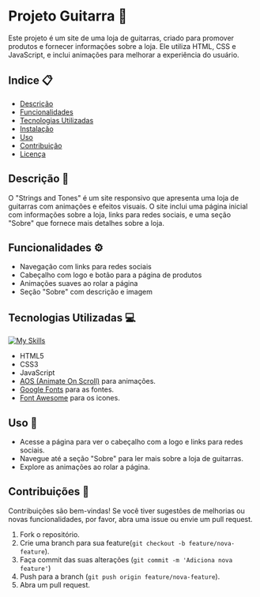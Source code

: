   # Projeto Guitarra 🎸

Este projeto é um site de uma loja de guitarras, criado para promover produtos e fornecer informações sobre a loja. Ele utiliza HTML, CSS e JavaScript, e inclui animações para melhorar a experiência do usuário.

## Indice 📋

- [Descrição](#Descrição)
- [Funcionalidades](#Funcionalidades)
- [Tecnologias Utilizadas](#tecnologias-utilizadas)
- [Instalação](#instalação)
- [Uso](#uso)
- [Contribuição](#contribuição)
- [Licença](#licença)

## Descrição 📝

O "Strings and Tones" é um site responsivo que apresenta uma loja de guitarras com animações e efeitos visuais. O site inclui uma página inicial com informações sobre a loja, links para redes sociais, e uma seção "Sobre" que fornece mais detalhes sobre a loja.

## Funcionalidades ⚙️

- Navegação com links para redes sociais
- Cabeçalho com logo e botão para a página de produtos
- Animações suaves ao rolar a página
- Seção "Sobre" com descrição e imagem

## Tecnologias Utilizadas 💻
[![My Skills](https://skillicons.dev/icons?i=js,html,css)](https://skillicons.dev)
- HTML5
- CSS3
- JavaScript
- [AOS (Animate On Scroll)](https://michalsnik.github.io/aos/) para animações.
- [Google Fonts](https://fonts.google.com/) para as fontes.
- [Font Awesome](https://fontawesome.com/) para os icones.

## Uso 🚀
- Acesse a página para ver o cabeçalho com a logo e links para redes sociais.
- Navegue até a seção "Sobre" para ler mais sobre a loja de guitarras.
- Explore as animações ao rolar a página.

## Contribuições 🤝  

Contribuições são bem-vindas! Se você tiver sugestões de melhorias ou novas funcionalidades, por favor, abra uma issue ou envie um pull request.
1. Fork o repositório.
2. Crie uma branch para sua feature(`git checkout -b feature/nova-feature`).
3. Faça commit das suas alterações (`git commit -m 'Adiciona nova feature'`)
4. Push para a branch (`git push origin feature/nova-feature`).
5. Abra um pull request.
